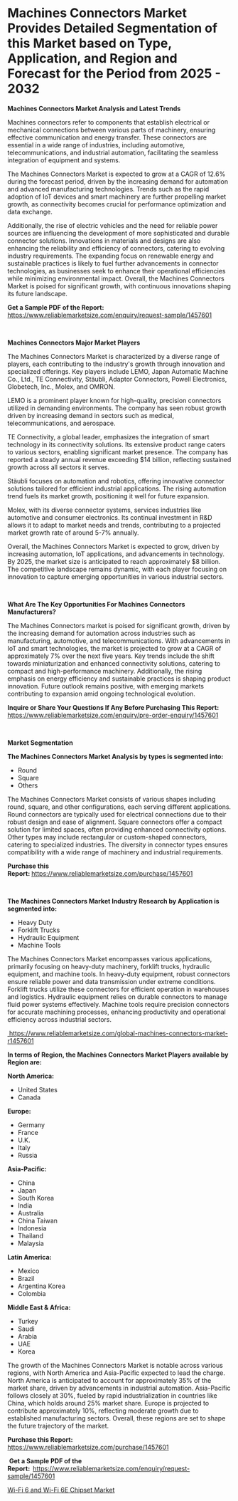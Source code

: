 <p><h1>Machines Connectors Market Provides Detailed Segmentation of this Market based on Type, Application, and Region and Forecast for the Period from 2025 - 2032</h1></p><p><strong>Machines Connectors Market Analysis and Latest Trends</strong></p>
<p><p>Machines connectors refer to components that establish electrical or mechanical connections between various parts of machinery, ensuring effective communication and energy transfer. These connectors are essential in a wide range of industries, including automotive, telecommunications, and industrial automation, facilitating the seamless integration of equipment and systems.</p><p>The Machines Connectors Market is expected to grow at a CAGR of 12.6% during the forecast period, driven by the increasing demand for automation and advanced manufacturing technologies. Trends such as the rapid adoption of IoT devices and smart machinery are further propelling market growth, as connectivity becomes crucial for performance optimization and data exchange. </p><p>Additionally, the rise of electric vehicles and the need for reliable power sources are influencing the development of more sophisticated and durable connector solutions. Innovations in materials and designs are also enhancing the reliability and efficiency of connectors, catering to evolving industry requirements. The expanding focus on renewable energy and sustainable practices is likely to fuel further advancements in connector technologies, as businesses seek to enhance their operational efficiencies while minimizing environmental impact. Overall, the Machines Connectors Market is poised for significant growth, with continuous innovations shaping its future landscape.</p></p>
<p><strong>Get a Sample PDF of the Report:&nbsp;</strong> <a href="https://www.reliablemarketsize.com/enquiry/request-sample/1457601?utm_campaign=2625&utm_medium=2&utm_source=Github&utm_content=ia&utm_term=30032025&utm_id=machines-connectors">https://www.reliablemarketsize.com/enquiry/request-sample/1457601</a></p>
<p>&nbsp;</p>
<p><strong>Machines Connectors Major Market Players</strong></p>
<p><p>The Machines Connectors Market is characterized by a diverse range of players, each contributing to the industry's growth through innovation and specialized offerings. Key players include LEMO, Japan Automatic Machine Co., Ltd., TE Connectivity, Stäubli, Adaptor Connectors, Powell Electronics, Globetech, Inc., Molex, and OMRON. </p><p>LEMO is a prominent player known for high-quality, precision connectors utilized in demanding environments. The company has seen robust growth driven by increasing demand in sectors such as medical, telecommunications, and aerospace. </p><p>TE Connectivity, a global leader, emphasizes the integration of smart technology in its connectivity solutions. Its extensive product range caters to various sectors, enabling significant market presence. The company has reported a steady annual revenue exceeding $14 billion, reflecting sustained growth across all sectors it serves.</p><p>Stäubli focuses on automation and robotics, offering innovative connector solutions tailored for efficient industrial applications. The rising automation trend fuels its market growth, positioning it well for future expansion.</p><p>Molex, with its diverse connector systems, services industries like automotive and consumer electronics. Its continual investment in R&D allows it to adapt to market needs and trends, contributing to a projected market growth rate of around 5-7% annually. </p><p>Overall, the Machines Connectors Market is expected to grow, driven by increasing automation, IoT applications, and advancements in technology. By 2025, the market size is anticipated to reach approximately $8 billion. The competitive landscape remains dynamic, with each player focusing on innovation to capture emerging opportunities in various industrial sectors.</p></p>
<p>&nbsp;</p>
<p><strong>What Are The Key Opportunities For Machines Connectors Manufacturers?</strong></p>
<p><p>The Machines Connectors market is poised for significant growth, driven by the increasing demand for automation across industries such as manufacturing, automotive, and telecommunications. With advancements in IoT and smart technologies, the market is projected to grow at a CAGR of approximately 7% over the next five years. Key trends include the shift towards miniaturization and enhanced connectivity solutions, catering to compact and high-performance machinery. Additionally, the rising emphasis on energy efficiency and sustainable practices is shaping product innovation. Future outlook remains positive, with emerging markets contributing to expansion amid ongoing technological evolution.</p></p>
<p><strong>Inquire or Share Your Questions If Any Before Purchasing This Report:</strong> <a href="https://www.reliablemarketsize.com/enquiry/pre-order-enquiry/1457601?utm_campaign=2625&utm_medium=2&utm_source=Github&utm_content=ia&utm_term=30032025&utm_id=machines-connectors">https://www.reliablemarketsize.com/enquiry/pre-order-enquiry/1457601</a></p>
<p>&nbsp;</p>
<p><strong>Market Segmentation</strong></p>
<p><strong>The Machines Connectors Market Analysis by types is segmented into:</strong></p>
<p><ul><li>Round</li><li>Square</li><li>Others</li></ul></p>
<p><p>The Machines Connectors Market consists of various shapes including round, square, and other configurations, each serving different applications. Round connectors are typically used for electrical connections due to their robust design and ease of alignment. Square connectors offer a compact solution for limited spaces, often providing enhanced connectivity options. Other types may include rectangular or custom-shaped connectors, catering to specialized industries. The diversity in connector types ensures compatibility with a wide range of machinery and industrial requirements.</p></p>
<p><strong>Purchase this Report:&nbsp;</strong><a href="https://www.reliablemarketsize.com/purchase/1457601?utm_campaign=2625&utm_medium=2&utm_source=Github&utm_content=ia&utm_term=30032025&utm_id=machines-connectors">https://www.reliablemarketsize.com/purchase/1457601</a></p>
<p>&nbsp;</p>
<p><strong>The Machines Connectors Market Industry Research by Application is segmented into:</strong></p>
<p><ul><li>Heavy Duty</li><li>Forklift Trucks</li><li>Hydraulic Equipment</li><li>Machine Tools</li></ul></p>
<p><p>The Machines Connectors Market encompasses various applications, primarily focusing on heavy-duty machinery, forklift trucks, hydraulic equipment, and machine tools. In heavy-duty equipment, robust connectors ensure reliable power and data transmission under extreme conditions. Forklift trucks utilize these connectors for efficient operation in warehouses and logistics. Hydraulic equipment relies on durable connectors to manage fluid power systems effectively. Machine tools require precision connectors for accurate machining processes, enhancing productivity and operational efficiency across industrial sectors.</p></p>
<p><a href="https://www.reliablemarketsize.com/global-machines-connectors-market-r1457601?utm_campaign=2625&utm_medium=2&utm_source=Github&utm_content=ia&utm_term=30032025&utm_id=machines-connectors">&nbsp;https://www.reliablemarketsize.com/global-machines-connectors-market-r1457601</a></p>
<p><strong>In terms of Region, the Machines Connectors Market Players available by Region are:</strong></p>
<p>
    <p> <strong> North America: </strong>
        <ul>
            <li>United States</li>
            <li>Canada</li>
        </ul>
        </p> 
    <p> <strong> Europe: </strong>
        <ul>
            <li>Germany</li>
            <li>France</li>
            <li>U.K.</li>
            <li>Italy</li>
            <li>Russia</li>
        </ul>
        </p> 
    <p> <strong> Asia-Pacific: </strong>
        <ul>
            <li>China</li>
            <li>Japan</li>
            <li>South Korea</li>
            <li>India</li>
            <li>Australia</li>
            <li>China Taiwan</li>
            <li>Indonesia</li>
            <li>Thailand</li>
            <li>Malaysia</li>
        </ul>
        </p> 
    <p> <strong> Latin America: </strong>
        <ul>
            <li>Mexico</li>
            <li>Brazil</li>
            <li>Argentina Korea</li>
            <li>Colombia</li>
        </ul>
        </p> 
    <p> <strong> Middle East & Africa: </strong>
        <ul>
            <li>Turkey</li>
            <li>Saudi</li>
            <li>Arabia</li>
            <li>UAE</li>
            <li>Korea</li>
        </ul>
    </p>
    </p>
<p><p>The growth of the Machines Connectors Market is notable across various regions, with North America and Asia-Pacific expected to lead the charge. North America is anticipated to account for approximately 35% of the market share, driven by advancements in industrial automation. Asia-Pacific follows closely at 30%, fueled by rapid industrialization in countries like China, which holds around 25% market share. Europe is projected to contribute approximately 10%, reflecting moderate growth due to established manufacturing sectors. Overall, these regions are set to shape the future trajectory of the market.</p></p>
<p><strong>Purchase this Report: </strong><a href="https://www.reliablemarketsize.com/purchase/1457601?utm_campaign=2625&utm_medium=2&utm_source=Github&utm_content=ia&utm_term=30032025&utm_id=machines-connectors">https://www.reliablemarketsize.com/purchase/1457601</a></p>
<p>&nbsp;<strong>Get a Sample PDF of the Report:&nbsp;&nbsp;</strong><a href="https://www.reliablemarketsize.com/enquiry/request-sample/1457601?utm_campaign=2625&utm_medium=2&utm_source=Github&utm_content=ia&utm_term=30032025&utm_id=machines-connectors">https://www.reliablemarketsize.com/enquiry/request-sample/1457601</a></p>
<p><strong></strong></p>
<p><p><a href="https://github.com/hillsmyung726/Market-Research-Report-List-1/blob/main/wi-fi-6-and-wi-fi-6e-chipset-market.md?utm_campaign=2625&utm_medium=2&utm_source=Github&utm_content=ia&utm_term=30032025&utm_id=machines-connectors">Wi-Fi 6 and Wi-Fi 6E Chipset Market</a></p></p>